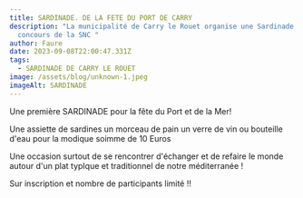 ```yaml
---
title: SARDINADE. DE LA FETE DU PORT DE CARRY
description: "La municipalité de Carry le Rouet organise une Sardinade avec le
  concours de la SNC "
author: Faure
date: 2023-09-08T22:00:47.331Z
tags:
  - SARDINADE DE CARRY LE ROUET
image: /assets/blog/unknown-1.jpeg
imageAlt: SARDINADE
---
```

U﻿ne première SARDINADE pour la fête du Port et de la Mer!

U﻿ne assiette de sardines un morceau de pain un verre de vin ou bouteille d'eau pour la modique soimme de 10 Euros

U﻿ne occasion surtout de se rencontrer d'échanger et de refaire le monde autour d'un plat typIque et traditionnel de notre méditerranée !

S﻿ur inscription et nombre de participants limité !!